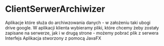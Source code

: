 # ClientSerwerArchiwizer
Aplikacje które służa do archiwzowania danych -  w założeniu taki ubogi drive google. W aplikacji klienta wybieramy pliki, które chcemy żeby zostały zapisane na serwerze, jak i  w drugą strone - możemy pobrać plik z serwera  Interfejs Aplikacja stworzony z pomocą JavaFX 
